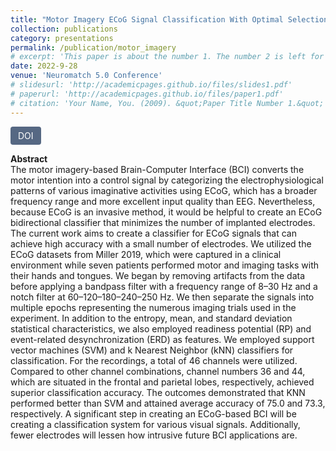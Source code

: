 ```yaml
---
title: "Motor Imagery ECoG Signal Classification With Optimal Selection Of Minimum Electrodes"
collection: publications
category: presentations
permalink: /publication/motor_imagery
# excerpt: 'This paper is about the number 1. The number 2 is left for future work.'
date: 2022-9-28  
venue: 'Neuromatch 5.0 Conference'
# slidesurl: 'http://academicpages.github.io/files/slides1.pdf'
# paperurl: 'http://academicpages.github.io/files/paper1.pdf'
# citation: 'Your Name, You. (2009). &quot;Paper Title Number 1.&quot; <i>Journal 1</i>. 1(1).'
---
```



<a href="https://doi.org/10.57736/nmc-ae69-494c" target="_blank" style="display: inline-block; padding: 6px 12px; background-color: #566883; color: white; text-decoration: none; border-radius: 4px;">DOI</a>



**Abstract**  
The motor imagery-based Brain-Computer Interface (BCI) converts the motor intention into a control signal by categorizing the electrophysiological patterns of various imaginative activities using ECoG, which has a broader frequency range and more excellent input quality than EEG. Nevertheless, because ECoG is an invasive method, it would be helpful to create an ECoG bidirectional classifier that minimizes the number of implanted electrodes. The current work aims to create a classifier for ECoG signals that can achieve high accuracy with a small number of electrodes. We utilized the ECoG datasets from Miller 2019, which were captured in a clinical environment while seven patients performed motor and imaging tasks with their hands and tongues. We began by removing artifacts from the data before applying a bandpass filter with a frequency range of 8–30 Hz and a notch filter at 60–120–180–240–250 Hz. We then separate the signals into multiple epochs representing the numerous imaging trials used in the experiment. In addition to the entropy, mean, and standard deviation statistical characteristics, we also employed readiness potential (RP) and event-related desynchronization (ERD) as features. We employed support vector machines (SVM) and k Nearest Neighbor (kNN) classifiers for classification. For the recordings, a total of 46 channels were utilized. Compared to other channel combinations, channel numbers 36 and 44, which are situated in the frontal and parietal lobes, respectively, achieved superior classification accuracy. The outcomes demonstrated that KNN performed better than SVM and attained average accuracy of 75.0 and 73.3, respectively. A significant step in creating an ECoG-based BCI will be creating a classification system for various visual signals. Additionally, fewer electrodes will lessen how intrusive future BCI applications are.